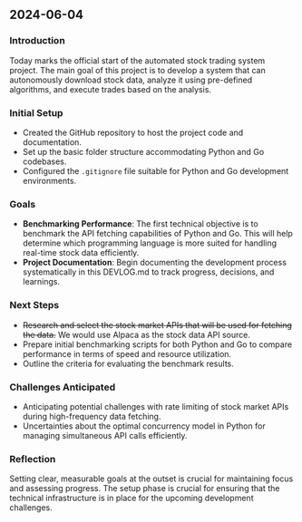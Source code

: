 ## 2024-06-04

### Introduction
Today marks the official start of the automated stock trading system project. The main goal of this project is to develop a system that can autonomously download stock data, analyze it using pre-defined algorithms, and execute trades based on the analysis.

### Initial Setup
- Created the GitHub repository to host the project code and documentation.
- Set up the basic folder structure accommodating Python and Go codebases.
- Configured the `.gitignore` file suitable for Python and Go development environments.

### Goals
- **Benchmarking Performance**: The first technical objective is to benchmark the API fetching capabilities of Python and Go. This will help determine which programming language is more suited for handling real-time stock data efficiently.
- **Project Documentation**: Begin documenting the development process systematically in this DEVLOG.md to track progress, decisions, and learnings.

### Next Steps
- ~~Research and select the stock market APIs that will be used for fetching the data.~~ We would use Alpaca as the stock data API source.
- Prepare initial benchmarking scripts for both Python and Go to compare performance in terms of speed and resource utilization.
- Outline the criteria for evaluating the benchmark results.

### Challenges Anticipated
- Anticipating potential challenges with rate limiting of stock market APIs during high-frequency data fetching.
- Uncertainties about the optimal concurrency model in Python for managing simultaneous API calls efficiently.

### Reflection
Setting clear, measurable goals at the outset is crucial for maintaining focus and assessing progress. The setup phase is crucial for ensuring that the technical infrastructure is in place for the upcoming development challenges.

